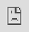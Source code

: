 ```yaml
---
layout: post
title: "레드벨벳 슬기와 래퍼 비와이가 폭스바겐 티록 신제품을 홍보하기 위해 '본 컨펌' 뮤직비디오를 공개한다."
author: "undefined"
thumbnail: "https://www.allkpop.com/upload/2021/02/content/010337/thumb/1612168648_bartkun.jpg"
tags: 
---
```




<div class="video_wrapper" style="padding-top: 56.25%;">
    <iframe id="player" class="main_video" src="https://www.youtube.com/embed/H6q2BPiMzMY" width="100%" height="100%" frameborder="0" allowfullscreen="" style="display: block !important; position: absolute; top: 0px; left: 0px; width: 100%; height: 100%;"></iframe>
</div>


레드벨벳 슬기와 래퍼 비와이가 신형 폴크스바겐 티록을 홍보하는 곡 `본 컨펌`에 뮤직비디오를 공개했다. 슬기와 비와이는 모두 한국 시장에서 폴크스바겐 회사의 브랜드 홍보대사이다.

위의 뮤직비디오를 보실 수 있습니다.